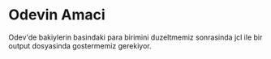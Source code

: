 # Odevin Amaci
Odev'de bakiylerin basindaki para birimini duzeltmemiz sonrasinda jcl ile bir output dosyasinda gostermemiz gerekiyor.
